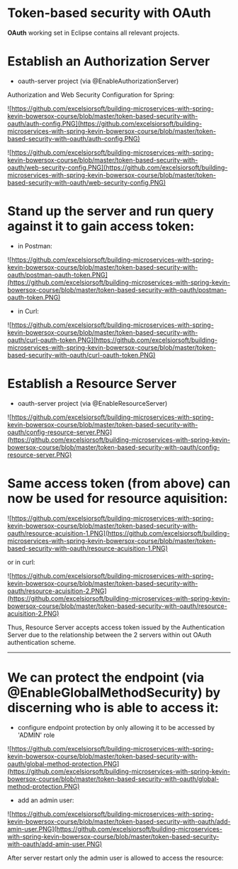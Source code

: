 # Token-based security with OAuth

**OAuth** working set in Eclipse contains all relevant projects.

# Establish an Authorization Server

- oauth-server project (via @EnableAuthorizationServer)

Authorization and Web Security Configuration for Spring:

![https://github.com/excelsiorsoft/building-microservices-with-spring-kevin-bowersox-course/blob/master/token-based-security-with-oauth/auth-config.PNG](https://github.com/excelsiorsoft/building-microservices-with-spring-kevin-bowersox-course/blob/master/token-based-security-with-oauth/auth-config.PNG)

![https://github.com/excelsiorsoft/building-microservices-with-spring-kevin-bowersox-course/blob/master/token-based-security-with-oauth/web-security-config.PNG](https://github.com/excelsiorsoft/building-microservices-with-spring-kevin-bowersox-course/blob/master/token-based-security-with-oauth/web-security-config.PNG)

# Stand up the server and run query against it to gain access token: 

- in Postman:

![https://github.com/excelsiorsoft/building-microservices-with-spring-kevin-bowersox-course/blob/master/token-based-security-with-oauth/postman-oauth-token.PNG](https://github.com/excelsiorsoft/building-microservices-with-spring-kevin-bowersox-course/blob/master/token-based-security-with-oauth/postman-oauth-token.PNG)

- in Curl: 

![https://github.com/excelsiorsoft/building-microservices-with-spring-kevin-bowersox-course/blob/master/token-based-security-with-oauth/curl-oauth-token.PNG](https://github.com/excelsiorsoft/building-microservices-with-spring-kevin-bowersox-course/blob/master/token-based-security-with-oauth/curl-oauth-token.PNG)

# Establish a Resource Server

- oauth-server project (via @EnableResourceServer)

![https://github.com/excelsiorsoft/building-microservices-with-spring-kevin-bowersox-course/blob/master/token-based-security-with-oauth/config-resource-server.PNG](https://github.com/excelsiorsoft/building-microservices-with-spring-kevin-bowersox-course/blob/master/token-based-security-with-oauth/config-resource-server.PNG)

# Same access token (from above) can now be used for resource aquisition:

![https://github.com/excelsiorsoft/building-microservices-with-spring-kevin-bowersox-course/blob/master/token-based-security-with-oauth/resource-acuisition-1.PNG](https://github.com/excelsiorsoft/building-microservices-with-spring-kevin-bowersox-course/blob/master/token-based-security-with-oauth/resource-acuisition-1.PNG)

or in curl:


![https://github.com/excelsiorsoft/building-microservices-with-spring-kevin-bowersox-course/blob/master/token-based-security-with-oauth/resource-acuisition-2.PNG](https://github.com/excelsiorsoft/building-microservices-with-spring-kevin-bowersox-course/blob/master/token-based-security-with-oauth/resource-acuisition-2.PNG)

Thus, Resource Server accepts access token issued by the Authentication Server due to the relationship between the 2 servers within out OAuth authentication scheme.

---

# We can protect the endpoint  (via @EnableGlobalMethodSecurity) by discerning who is able to access it:

- configure endpoint protection by only allowing it to be accessed by 'ADMIN' role

![https://github.com/excelsiorsoft/building-microservices-with-spring-kevin-bowersox-course/blob/master/token-based-security-with-oauth/global-method-protection.PNG](https://github.com/excelsiorsoft/building-microservices-with-spring-kevin-bowersox-course/blob/master/token-based-security-with-oauth/global-method-protection.PNG)


- add an admin user:

![https://github.com/excelsiorsoft/building-microservices-with-spring-kevin-bowersox-course/blob/master/token-based-security-with-oauth/add-amin-user.PNG](https://github.com/excelsiorsoft/building-microservices-with-spring-kevin-bowersox-course/blob/master/token-based-security-with-oauth/add-amin-user.PNG)

After server restart only the admin user is allowed to access the resource:




